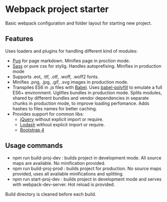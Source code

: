 # Webpack project starter

Basic webpack configuration and folder layout for starting new project.

## Features

Uses loaders and plugins for handling different kind of modules:

* [Pug](https://pugjs.org/api/getting-started.html) for page markdown. Minifies page in proction mode.
* [Sass](https://sass-lang.com/documentation/file.SASS_REFERENCE.html) or pure css for stylig. Handles autoprefixing. Minifies in production mode
* Supports .eot, .ttf, .otf, .woff, .woff2 fonts.
* Minifies .png, .jpg, .gif, .svg images in production mode.
* Transpiles ES6 in .js files with [Babel](https://babeljs.io/docs/en/). Uses [babel-polyfill](https://babeljs.io/docs/en/babel-polyfill) to emulate a full ES6+ environment. Uglifies bundles in production mode. Splits modules, shared by different bundles and vendor dependencies in separate chunks in production mode, to improve loading perfomance. Adds hashes to files names for better caching.
* Provides support for common libs:
  * [jQuery](https://api.jquery.com) without explicit import or require.
  * [Lodash](https://lodash.com/docs/4.17.11) without explicit import or require.
  * [Bootstrap 4](https://getbootstrap.com/docs/4.1/getting-started/introduction/)

## Usage commands

* npm run build-proj-dev : builds project in development mode. All source maps are available. No minification provided.
* npm run build-proj-prod : builds project for production. No source maps provided, uses all available minifications and splitting.
* npm run start-proj-dev : builds project in development mode and serves with webpack-dev-server. Hot reload is provided.

Build directory is cleaned before each build.
